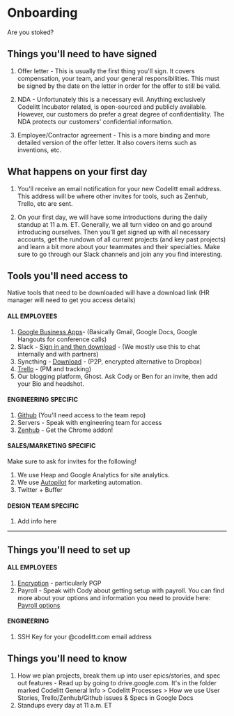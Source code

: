 Onboarding
========

Are you stoked?

## Things you'll need to have signed


1. Offer letter - This is usually the first thing you'll sign. It covers compensation, your team, and your general responsibilities. This must be signed by the date on the letter in order for the offer to still be valid. 

2. NDA - Unfortunately this is a necessary evil. Anything exclusively Codelitt Incubator related, is open-sourced and publicly available. However, our customers do prefer a great degree of confidentiality. The NDA protects our customers' confidential information. 

3. Employee/Contractor agreement - This is a more binding and more detailed version of the offer letter. It also covers items such as inventions, etc.

## What happens on your first day

1. You'll receive an email notification for your new Codelitt email address. This address will be where other invites for tools, such as Zenhub, Trello, etc are sent.  

2. On your first day, we will have some introductions during the daily standup at 11 a.m. ET. Generally, we all turn video on and go around introducing ourselves. Then you'll get signed up with all necessary accounts, get the rundown of all current projects (and key past projects) and learn a bit more about your teammates and their specialties. Make sure to go through our Slack channels and join any you find interesting.  

## Tools you'll need access to

Native tools that need to be downloaded will have a download link
(HR manager will need to get you access details)

#### ALL EMPLOYEES

1. [Google Business Apps](google.com/a/codelitt.com)- (Basically Gmail, Google Docs, Google Hangouts for conference calls)
2. Slack - [Sign in and then download](https://slack.com/) - (We mostly use this to chat internally and with partners)
3. Syncthing - [Download](https://syncthing.net/) - (P2P, encrypted alternative to Dropbox)
4. [Trello](https://trello.com/) - (PM and tracking)
5. Our blogging platform, Ghost. Ask Cody or Ben for an invite, then add your Bio and headshot.

#### ENGINEERING SPECIFIC

1. [Github](http://github.com/codelittinc) (You'll need access to the team repo)
2. Servers - Speak with engineering team for access
3. [Zenhub](https://www.zenhub.com/) - Get the Chrome addon! 

#### SALES/MARKETING SPECIFIC

Make sure to ask for invites for the following!

1. We use Heap and Google Analytics for site analytics.
2. We use [Autopilot](autopilothq.com) for marketing automation.
3. Twitter + Buffer


#### DESIGN TEAM SPECIFIC

1. Add info here

-------

## Things you'll need to set up

#### ALL EMPLOYEES

1. [Encryption](/best_practices/encryption.md) - particularly PGP 
2. Payroll - Speak with Cody about getting setup with payroll. You can find more about your options and information you need to provide here: [Payroll options](https://docs.google.com/document/d/1bbir23R4ueAqWBA0Ace1HjNq3u5EsynY_G5KUHhC1mM/edit#)


#### ENGINEERING

1. SSH Key for your @codelitt.com email address


## Things you'll need to know

1. How we plan projects, break them up into user epics/stories, and spec out features - Read up by going to drive.google.com. It's in the folder marked Codelitt General Info > Codelitt Processes > How we use User Stories, Trello/Zenhub/Github issues & Specs in Google Docs
2. Standups every day at 11 a.m. ET
